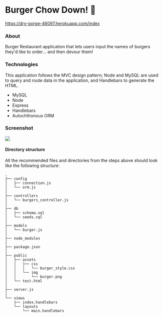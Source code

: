 # Burger Chow Down! :hamburger:

https://dry-gorge-46097.herokuapp.com/index

### About

Burger Restaurant application that lets users input the names of burgers they'd like to order... and then devour them!

### Technologies

This application follows the MVC design pattern; Node and MySQL are used to query and route data in the application, and Handlebars to generate the HTML.

* MySQL
* Node
* Express
* Handlebars
* Autochthonous ORM



### Screenshot
![](https://user-images.githubusercontent.com/28759418/33695905-bde8bd0a-dacd-11e7-8722-392e8a940cf5.png)


#### Directory structure

All the recommended files and directories from the steps above should look like the following structure:

```
.
├── config
│   ├── connection.js
│   └── orm.js
│ 
├── controllers
│   └── burgers_controller.js
│
├── db
│   ├── schema.sql
│   └── seeds.sql
│
├── models
│   └── burger.js
│ 
├── node_modules
│ 
├── package.json
│
├── public
│   ├── assets
│   │   ├── css
│   │   │   └── burger_style.css
│   │   └── img
│   │       └── burger.png
│   └── test.html
│
├── server.js
│
└── views
    ├── index.handlebars
    └── layouts
        └── main.handlebars
```

